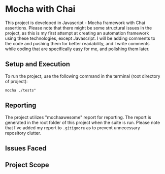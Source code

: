 ﻿# Mocha with Chai
This project is developed in Javascript - Mocha framework with Chai assertions. Please note that there might be some structural issues in the project, as this is my first attempt at creating an automation framework using these technologies, except Javascript. I will be adding comments to the code and pushing them for better readability,  and I write comments while coding that are specifically easy for me, and polishing them later.


## Setup and Execution
To run the project, use the following command in the terminal (root directory of project):
```shell
mocha ./tests"
```


## Reporting

The project utilizes "mochaawesome" report for reporting. The report is generated in the root folder of this project when the suite is run. Please note that I've added my report to `.gitignore` as to prevent unnecessary repository clutter.



## Issues Faced



## Project Scope
